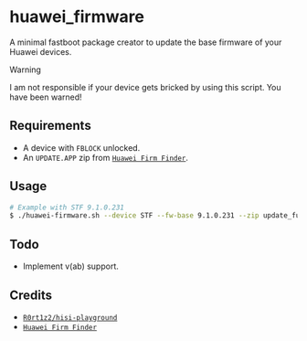 # huawei_firmware

A minimal fastboot package creator to update the base firmware of your Huawei devices.

> [!WARNING]
> I am not responsible if your device gets bricked by using this script. You have been warned!

## Requirements
- A device with `FBLOCK` unlocked.
- An `UPDATE.APP` zip from [`Huawei Firm Finder`](https://professorjtj.github.io/).

## Usage

```bash
# Example with STF 9.1.0.231
$ ./huawei-firmware.sh --device STF --fw-base 9.1.0.231 --zip update_full_base.zip
```

## Todo
- Implement v(ab) support.

## Credits
- [`R0rt1z2/hisi-playground`](https://github.com/R0rt1z2/hisi-playground)
- [`Huawei Firm Finder`](https://professorjtj.github.io/)
